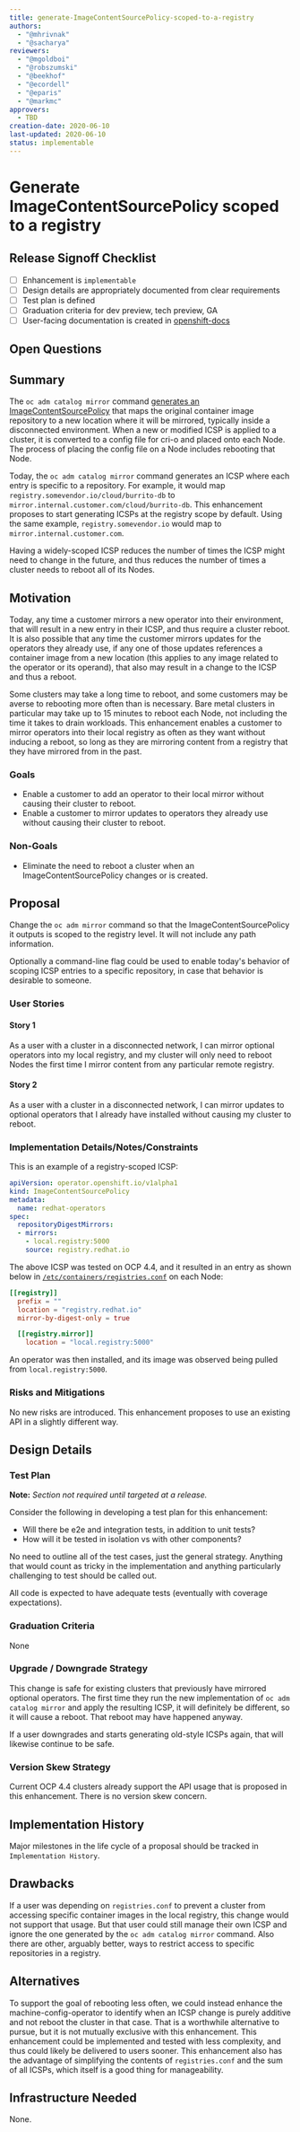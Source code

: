 ```yaml
---
title: generate-ImageContentSourcePolicy-scoped-to-a-registry
authors:
  - "@mhrivnak"
  - "@sacharya"
reviewers:
  - "@mgoldboi"
  - "@robszumski"
  - "@beekhof"
  - "@ecordell"
  - "@eparis"
  - "@markmc"
approvers:
  - TBD
creation-date: 2020-06-10
last-updated: 2020-06-10
status: implementable
---
```


# Generate ImageContentSourcePolicy scoped to a registry

## Release Signoff Checklist

- [ ] Enhancement is `implementable`
- [ ] Design details are appropriately documented from clear requirements
- [ ] Test plan is defined
- [ ] Graduation criteria for dev preview, tech preview, GA
- [ ] User-facing documentation is created in [openshift-docs](https://github.com/openshift/openshift-docs/)

## Open Questions


## Summary

The `oc adm catalog mirror` command [generates an
ImageContentSourcePolicy](https://docs.openshift.com/container-platform/4.4/operators/olm-restricted-networks.html#olm-updating-operator-catalog-image_olm-restricted-networks)
that maps the original container image repository to a new location where it
will be mirrored, typically inside a disconnected environment. When a new or
modified ICSP is applied to a cluster, it is converted to a config file for
cri-o and placed onto each Node. The process of placing the config file on a
Node includes rebooting that Node.

Today, the `oc adm catalog mirror` command generates an ICSP where each entry
is specific to a repository. For example, it would map
`registry.somevendor.io/cloud/burrito-db` to
`mirror.internal.customer.com/cloud/burrito-db`. This enhancement proposes to
start generating ICSPs at the registry scope by default. Using the same
example, `registry.somevendor.io` would map to `mirror.internal.customer.com`.

Having a widely-scoped ICSP reduces the number of times the ICSP might need to
change in the future, and thus reduces the number of times a cluster needs to
reboot all of its Nodes.

## Motivation

Today, any time a customer mirrors a new operator into their environment, that
will result in a new entry in their ICSP, and thus require a cluster reboot. It
is also possible that any time the customer mirrors updates for the operators
they already use, if any one of those updates references a container image from
a new location (this applies to any image related to the operator or its
operand), that also may result in a change to the ICSP and thus a reboot.

Some clusters may take a long time to reboot, and some customers may be averse
to rebooting more often than is necessary. Bare metal clusters in particular
may take up to 15 minutes to reboot each Node, not including the time it takes
to drain workloads. This enhancement enables a customer to mirror operators
into their local registry as often as they want without inducing a reboot, so
long as they are mirroring content from a registry that they have mirrored from
in the past.

### Goals

* Enable a customer to add an operator to their local mirror without causing their cluster to reboot.
* Enable a customer to mirror updates to operators they already use without causing their cluster to reboot.

### Non-Goals

* Eliminate the need to reboot a cluster when an ImageContentSourcePolicy changes or is created.

## Proposal

Change the `oc adm mirror` command so that the ImageContentSourcePolicy it
outputs is scoped to the registry level. It will not include any path
information.

Optionally a command-line flag could be used to enable today's behavior of
scoping ICSP entries to a specific repository, in case that behavior is
desirable to someone.

### User Stories

#### Story 1

As a user with a cluster in a disconnected network, I can mirror optional
operators into my local registry, and my cluster will only need to reboot Nodes
the first time I mirror content from any particular remote registry.

#### Story 2

As a user with a cluster in a disconnected network, I can mirror updates to
optional operators that I already have installed without causing my cluster to
reboot.

### Implementation Details/Notes/Constraints

This is an example of a registry-scoped ICSP:

```yaml
apiVersion: operator.openshift.io/v1alpha1
kind: ImageContentSourcePolicy
metadata:
  name: redhat-operators
spec:
  repositoryDigestMirrors:
  - mirrors:
    - local.registry:5000
    source: registry.redhat.io
```

The above ICSP was tested on OCP 4.4, and it resulted in an entry as shown
below in
[`/etc/containers/registries.conf`](https://github.com/containers/image/blob/8051f86/docs/containers-registries.conf.5.md)
on each Node:

```toml
[[registry]]
  prefix = ""
  location = "registry.redhat.io"
  mirror-by-digest-only = true

  [[registry.mirror]]
    location = "local.registry:5000"
```

An operator was then installed, and its image was observed being pulled from
`local.registry:5000`.

### Risks and Mitigations

No new risks are introduced. This enhancement proposes to use an existing API
in a slightly different way.

## Design Details

### Test Plan

**Note:** *Section not required until targeted at a release.*

Consider the following in developing a test plan for this enhancement:
- Will there be e2e and integration tests, in addition to unit tests?
- How will it be tested in isolation vs with other components?

No need to outline all of the test cases, just the general strategy. Anything
that would count as tricky in the implementation and anything particularly
challenging to test should be called out.

All code is expected to have adequate tests (eventually with coverage
expectations).

### Graduation Criteria

None

### Upgrade / Downgrade Strategy

This change is safe for existing clusters that previously have mirrored
optional operators. The first time they run the new implementation of `oc adm
catalog mirror` and apply the resulting ICSP, it will definitely be different,
so it will cause a reboot. That reboot may have happened anyway.

If a user downgrades and starts generating old-style ICSPs again, that will
likewise continue to be safe.

### Version Skew Strategy

Current OCP 4.4 clusters already support the API usage that is proposed in this
enhancement. There is no version skew concern.

## Implementation History

Major milestones in the life cycle of a proposal should be tracked in `Implementation
History`.

## Drawbacks

If a user was depending on `registries.conf` to prevent a cluster from
accessing specific container images in the local registry, this change would
not support that usage. But that user could still manage their own ICSP and
ignore the one generated by the `oc adm catalog mirror` command. Also there are
other, arguably better, ways to restrict access to specific repositories in a
registry.

## Alternatives

To support the goal of rebooting less often, we could instead enhance the
machine-config-operator to identify when an ICSP change is purely additive and
not reboot the cluster in that case. That is a worthwhile alternative to
pursue, but it is not mutually exclusive with this enhancement. This
enhancement could be implemented and tested with less complexity, and thus
could likely be delivered to users sooner. This enhancement also has the
advantage of simplifying the contents of `registries.conf` and the sum of all
ICSPs, which itself is a good thing for manageability.

## Infrastructure Needed

None.
